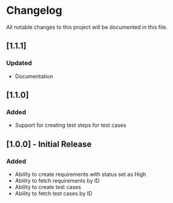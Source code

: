 # Changelog

All notable changes to this project will be documented in this file.

## [1.1.1]

### Updated

- Documentation

## [1.1.0]

### Added

- Support for creating test steps for test cases

## [1.0.0] - Initial Release

### Added

- Ability to create requirements with status set as High
- Ability to fetch requirements by ID
- Ability to create test cases
- Ability to fetch test cases by ID

